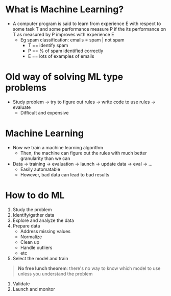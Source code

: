 # What is Machine Learning?

- A computer program is said to learn from experience E with respect to some task T and some performance measure P if the its performance on T as measured by P improves with experience E
  - Eg spam classification: emails = spam | not spam
    - T == identify spam
    - P == % of spam identified correctly
    - E == lots of examples of emails

# Old way of solving ML type problems

- Study problem -> try to figure out rules -> write code to use rules -> evaluate
  - Difficult and expensive

# Machine Learning

- Now we train a machine learning algorithm
  - Then, the machine can figure out the rules with much better granularity than we can
- Data -> training -> evaluation -> launch -> update data -> eval -> ...
  - Easily automatable
  - However, bad data can lead to bad results

# How to do ML

1. Study the problem
1. Identify/gather data
1. Explore and analyze the data
1. Prepare data
   - Address missing values
   - Normalize
   - Clean up
   - Handle outliers
   - etc
1. Select the model and train

> **No free lunch theorem**: there's no way to know which model to use unless you understand the problem

1. Validate
1. Launch and monitor
